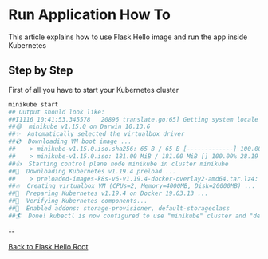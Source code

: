 # Run Application How To

This article explains how to use Flask Hello image and run the app inside Kubernetes

## Step by Step

First of all you have to start your Kubernetes cluster

```bash
minikube start
## Output should look like:
##I1116 10:41:53.345578   20896 translate.go:65] Getting system locale failed: Could not detect Language
##😄  minikube v1.15.0 on Darwin 10.13.6
##✨  Automatically selected the virtualbox driver
##💿  Downloading VM boot image ...
##    > minikube-v1.15.0.iso.sha256: 65 B / 65 B [-------------] 100.00% ? p/s 0s
##    > minikube-v1.15.0.iso: 181.00 MiB / 181.00 MiB [] 100.00% 28.19 MiB p/s 7s
##👍  Starting control plane node minikube in cluster minikube
##💾  Downloading Kubernetes v1.19.4 preload ...
##    > preloaded-images-k8s-v6-v1.19.4-docker-overlay2-amd64.tar.lz4: 486.35 MiB
##🔥  Creating virtualbox VM (CPUs=2, Memory=4000MB, Disk=20000MB) ...
##🐳  Preparing Kubernetes v1.19.4 on Docker 19.03.13 ...
##🔎  Verifying Kubernetes components...
##🌟  Enabled addons: storage-provisioner, default-storageclass
##🏄  Done! kubectl is now configured to use "minikube" cluster and "default" namespace by default
```



--

[Back to Flask Hello Root](./README.md)
